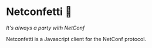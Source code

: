 # Netconfetti 🎉

_It's always a party with NetConf_

Netconfetti is a Javascript client for the NetConf protocol.
